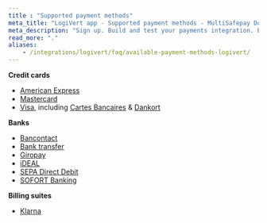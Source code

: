 ```yaml
---
title : "Supported payment methods"
meta_title: "LogiVert app - Supported payment methods - MultiSafepay Docs"
meta_description: "Sign up. Build and test your payments integration. Explore our products and services. Use our API Reference, SDKs, and wrappers. Get support."
read_more: "."
aliases: 
    - /integrations/logivert/faq/available-payment-methods-logivert/
---
```


__Credit cards__

+ [American Express](/payment-methods/credit-and-debit-cards/american-express)
+ [Mastercard](/payment-methods/credit-and-debit-cards/mastercard)
+ [Visa](/payment-methods/credit-and-debit-cards/visa), including [Cartes Bancaires](/payment-methods/credit-and-debit-cards/cartes-bancaires) & [Dankort](/payment-methods/credit-and-debit-cards/dankort)

__Banks__

+ [Bancontact](/payment-methods/banks/bancontact)
+ [Bank transfer](/payment-methods/banks/bank-transfer)
+ [Giropay](/payment-methods/banks/giropay)
+ [iDEAL](/payment-methods/banks/ideal)
+ [SEPA Direct Debit](/payment-methods/banks/sepa-direct-debit)
+ [SOFORT Banking](/payment-methods/banks/sofort-banking)

**Billing suites**

+ [Klarna](/payment-methods/billing-suite/klarna)
